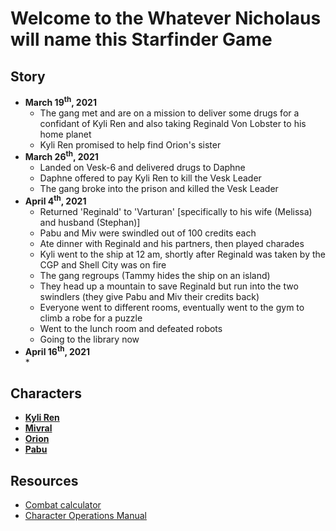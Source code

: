 # Welcome to the Whatever Nicholaus will name this Starfinder Game

## Story
* **March 19<sup>th</sup>, 2021**
    * The gang met and are on a mission to deliver some drugs for a confidant of Kyli Ren and also taking Reginald Von Lobster to his home planet
    * Kyli Ren promised to help find Orion's sister
* **March 26<sup>th</sup>, 2021**
    * Landed on Vesk-6 and delivered drugs to Daphne
    * Daphne offered to pay Kyli Ren to kill the Vesk Leader
    * The gang broke into the prison and killed the Vesk Leader
* **April 4<sup>th</sup>, 2021**   
    * Returned 'Reginald' to 'Varturan' [specifically to his wife (Melissa) and husband (Stephan)]
    * Pabu and Miv were swindled out of 100 credits each
    * Ate dinner with Reginald and his partners, then played charades
    * Kyli went to the ship at 12 am, shortly after Reginald was taken by the CGP and Shell City was on fire
    * The gang regroups (Tammy hides the ship on an island)
    * They head up a mountain to save Reginald but run into the two swindlers (they give Pabu and Miv their credits back)
    * Everyone went to different rooms, eventually went to the gym to climb a robe for a puzzle
    * Went to the lunch room and defeated robots
    * Going to the library now
* **April 16<sup>th</sup>, 2021**   
    *

## Characters
* **[Kyli Ren](characters/kyli_ren.pdf)**
* **[Mivral](characters/Mivyral.pdf)**
* **[Orion](characters/Orion.pdf)**
* **[Pabu](characters/Pabu.pdf)**

## Resources
* [Combat calculator](combat_calculator.ipynb)
* [Character Operations Manual](rules/StarfinderCharacterOperationsManual.pdf)